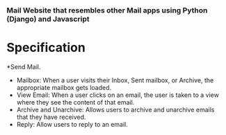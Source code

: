 ### Mail Website that resembles other Mail apps using Python (Django) and Javascript 
# Specification
*Send Mail.
* Mailbox: When a user visits their Inbox, Sent mailbox, or Archive, the appropriate mailbox gets loaded.
* View Email: When a user clicks on an email, the user is taken to a view where they see the content of that email.
* Archive and Unarchive: Allows users to archive and unarchive emails that they have received.
* Reply: Allow users to reply to an email.
